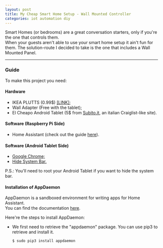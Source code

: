 ```yaml
---
layout: post
title: My Cheap Smart Home Setup - Wall Mounted Controller
categories: iot automation diy
---
```

Smart Homes (or bedrooms) are a great conversation starters, only if you're the one that controls them.  
When your guests aren't able to use your smart home setup it ain't fun for them.
The solution-route I decided to take is the one that includes a Wall Mounted Panel.

___

### Guide

To make this project you need:

#### Hardware

- IKEA PLUTTS (0.99$) [[LINK]](http://www.ikea.com/us/en/catalog/products/80347101/);
- Wall Adapter (Free with the tablet);
- El Cheapo Android Tablet (5$ from [Subito.it](http://subito.it), an italian Craiglist-like site).

#### Software (Raspberry Pi Side)

- Home Assistant (check out the guide [here](http://www.eliseomartelli.it/iot/automation/2017/11/09/cheap-smart-home-setup_1.html)).

#### Software (Android Tablet Side)

- [Google Chrome;](https://play.google.com/store/apps/details?id=com.android.chrome)
- [Hide System Bar.](https://play.google.com/store/apps/details?id=com.dreamori.hidebar)

P.S.: You'll need to root your Android Tablet if you want to hide the system bar.

#### Installation of AppDaemon

AppDaemon is a sandboxed environment for writing apps for Home Assistant.  
You can find the documentation [here](http://appdaemon.readthedocs.io/en/latest/).

Here're the steps to install AppDaemon:

- We first need to retrieve the "appdaemon" package. You can use pip3 to retrieve and install it.
  ```
  $ sudo pip3 install appdaemon
  ```
